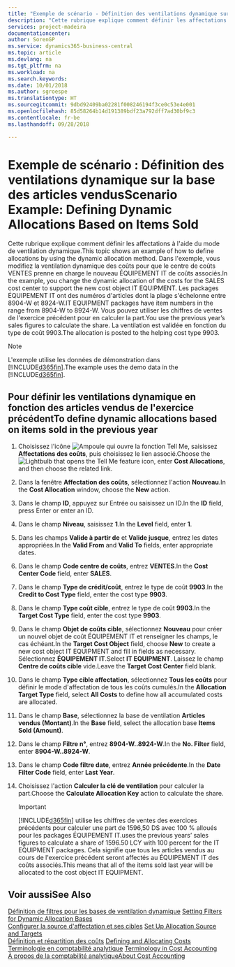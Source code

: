 ```yaml
---
title: "Exemple de scénario - Définition des ventilations dynamique sur la base des articles vendus | Microsoft Docs"
description: "Cette rubrique explique comment définir les affectations à l'aide du mode de ventilation dynamique."
services: project-madeira
documentationcenter: 
author: SorenGP
ms.service: dynamics365-business-central
ms.topic: article
ms.devlang: na
ms.tgt_pltfrm: na
ms.workload: na
ms.search.keywords: 
ms.date: 10/01/2018
ms.author: sgroespe
ms.translationtype: HT
ms.sourcegitcommit: 9dbd92409ba02281f008246194f3ce0c53e4e001
ms.openlocfilehash: 85d58264b14d191389bdf23a792dff7ad30bf9c3
ms.contentlocale: fr-be
ms.lasthandoff: 09/28/2018

---
```

# <a name="scenario-example-defining-dynamic-allocations-based-on-items-sold"></a><span data-ttu-id="70e02-103">Exemple de scénario : Définition des ventilations dynamique sur la base des articles vendus</span><span class="sxs-lookup"><span data-stu-id="70e02-103">Scenario Example: Defining Dynamic Allocations Based on Items Sold</span></span>
<span data-ttu-id="70e02-104">Cette rubrique explique comment définir les affectations à l'aide du mode de ventilation dynamique.</span><span class="sxs-lookup"><span data-stu-id="70e02-104">This topic shows an example of how to define allocations by using the dynamic allocation method.</span></span> <span data-ttu-id="70e02-105">Dans l'exemple, vous modifiez la ventilation dynamique des coûts pour que le centre de coûts VENTES prenne en charge le nouveau ÉQUIPEMENT IT de coûts associés.</span><span class="sxs-lookup"><span data-stu-id="70e02-105">In the example, you change the dynamic allocation of the costs for the SALES cost center to support the new cost object IT EQUIPMENT.</span></span> <span data-ttu-id="70e02-106">Les packages ÉQUIPEMENT IT ont des numéros d'articles dont la plage s'échelonne entre 8904-W et 8924-W.</span><span class="sxs-lookup"><span data-stu-id="70e02-106">IT EQUIPMENT packages have item numbers in the range from 8904-W to 8924-W.</span></span> <span data-ttu-id="70e02-107">Vous pouvez utiliser les chiffres de ventes de l'exercice précédent pour en calculer la part.</span><span class="sxs-lookup"><span data-stu-id="70e02-107">You use the previous year’s sales figures to calculate the share.</span></span> <span data-ttu-id="70e02-108">La ventilation est validée en fonction du type de coût 9903.</span><span class="sxs-lookup"><span data-stu-id="70e02-108">The allocation is posted to the helping cost type 9903.</span></span>  

> [!NOTE]  
>  <span data-ttu-id="70e02-109">L'exemple utilise les données de démonstration dans [!INCLUDE[d365fin](includes/d365fin_md.md)].</span><span class="sxs-lookup"><span data-stu-id="70e02-109">The example uses the demo data in the [!INCLUDE[d365fin](includes/d365fin_md.md)].</span></span>  

## <a name="to-define-dynamic-allocations-based-on-items-sold-in-the-previous-year"></a><span data-ttu-id="70e02-110">Pour définir les ventilations dynamique en fonction des articles vendus de l'exercice précédent</span><span class="sxs-lookup"><span data-stu-id="70e02-110">To define dynamic allocations based on items sold in the previous year</span></span>  

1.  <span data-ttu-id="70e02-111">Choisissez l'icône ![Ampoule qui ouvre la fonction Tell Me](media/ui-search/search_small.png "Dites-moi ce que vous voulez faire"), saisissez **Affectations des coûts**, puis choisissez le lien associé.</span><span class="sxs-lookup"><span data-stu-id="70e02-111">Choose the ![Lightbulb that opens the Tell Me feature](media/ui-search/search_small.png "Tell me what you want to do") icon, enter **Cost Allocations**, and then choose the related link.</span></span>  
2.  <span data-ttu-id="70e02-112">Dans la fenêtre **Affectation des coûts**, sélectionnez l'action **Nouveau**.</span><span class="sxs-lookup"><span data-stu-id="70e02-112">In the **Cost Allocation** window, choose the **New** action.</span></span>  
3.  <span data-ttu-id="70e02-113">Dans le champ **ID**, appuyez sur Entrée ou saisissez un ID.</span><span class="sxs-lookup"><span data-stu-id="70e02-113">In the **ID** field, press Enter or enter an ID.</span></span>  
4.  <span data-ttu-id="70e02-114">Dans le champ **Niveau**, saisissez **1**.</span><span class="sxs-lookup"><span data-stu-id="70e02-114">In the **Level** field, enter **1**.</span></span>  
5.  <span data-ttu-id="70e02-115">Dans les champs **Valide à partir de** et **Valide jusque**, entrez les dates appropriées.</span><span class="sxs-lookup"><span data-stu-id="70e02-115">In the **Valid From** and **Valid To** fields, enter appropriate dates.</span></span>  
6.  <span data-ttu-id="70e02-116">Dans le champ **Code centre de coûts**, entrez **VENTES**.</span><span class="sxs-lookup"><span data-stu-id="70e02-116">In the **Cost Center Code** field, enter **SALES**.</span></span>  
7.  <span data-ttu-id="70e02-117">Dans le champ **Type de crédit/coût**, entrez le type de coût **9903**.</span><span class="sxs-lookup"><span data-stu-id="70e02-117">In the **Credit to Cost Type** field, enter the cost type **9903**.</span></span>  
8.  <span data-ttu-id="70e02-118">Dans le champ **Type coût cible**, entrez le type de coût **9903**.</span><span class="sxs-lookup"><span data-stu-id="70e02-118">In the **Target Cost Type** field, enter the cost type **9903**.</span></span>  
9. <span data-ttu-id="70e02-119">Dans le champ **Objet de coûts cible**, sélectionnez **Nouveau** pour créer un nouvel objet de coût ÉQUIPEMENT IT et renseigner les champs, le cas échéant.</span><span class="sxs-lookup"><span data-stu-id="70e02-119">In the **Target Cost Object** field, choose **New** to create a new cost object IT EQUIPMENT and fill in fields as necessary.</span></span> <span data-ttu-id="70e02-120">Sélectionnez **ÉQUIPEMENT IT**.</span><span class="sxs-lookup"><span data-stu-id="70e02-120">Select **IT EQUIPMENT**.</span></span> <span data-ttu-id="70e02-121">Laissez le champ **Centre de coûts cible** vide.</span><span class="sxs-lookup"><span data-stu-id="70e02-121">Leave the **Target Cost Center** field blank.</span></span>  
10. <span data-ttu-id="70e02-122">Dans le champ **Type cible affectation**, sélectionnez **Tous les coûts** pour définir le mode d'affectation de tous les coûts cumulés.</span><span class="sxs-lookup"><span data-stu-id="70e02-122">In the **Allocation Target Type** field, select **All Costs** to define how all accumulated costs are allocated.</span></span>  
11. <span data-ttu-id="70e02-123">Dans le champ **Base**, sélectionnez la base de ventilation **Articles vendus (Montant)**.</span><span class="sxs-lookup"><span data-stu-id="70e02-123">In the **Base** field, select the allocation base **Items Sold (Amount)**.</span></span>  
12. <span data-ttu-id="70e02-124">Dans le champ **Filtre n°**, entrez **8904-W..8924-W**.</span><span class="sxs-lookup"><span data-stu-id="70e02-124">In the **No. Filter** field, enter **8904-W..8924-W**.</span></span>  
13. <span data-ttu-id="70e02-125">Dans le champ **Code filtre date**, entrez **Année précédente**.</span><span class="sxs-lookup"><span data-stu-id="70e02-125">In the **Date Filter Code** field, enter **Last Year**.</span></span>  
14. <span data-ttu-id="70e02-126">Choisissez l'action **Calculer la clé de ventilation** pour calculer la part.</span><span class="sxs-lookup"><span data-stu-id="70e02-126">Choose the **Calculate Allocation Key** action to calculate the share.</span></span>  

    > [!IMPORTANT]  
    >  [!INCLUDE[d365fin](includes/d365fin_md.md)] <span data-ttu-id="70e02-127">utilise les chiffres de ventes des exercices précédents pour calculer une part de 1596,50 DS avec 100 % alloués pour les packages ÉQUIPEMENT IT.</span><span class="sxs-lookup"><span data-stu-id="70e02-127">uses the previous years’ sales figures to calculate a share of 1596.50 LCY with 100 percent for the IT EQUIPMENT packages.</span></span> <span data-ttu-id="70e02-128">Cela signifie que tous les articles vendus au cours de l'exercice précédent seront affectés au ÉQUIPEMENT IT des coûts associés.</span><span class="sxs-lookup"><span data-stu-id="70e02-128">This means that all of the items sold last year will be allocated to the cost object IT EQUIPMENT.</span></span>  

## <a name="see-also"></a><span data-ttu-id="70e02-129">Voir aussi</span><span class="sxs-lookup"><span data-stu-id="70e02-129">See Also</span></span>  
 <span data-ttu-id="70e02-130">[Définition de filtres pour les bases de ventilation dynamique](finance-setting-filters-for-dynamic-allocation-bases.md) </span><span class="sxs-lookup"><span data-stu-id="70e02-130">[Setting Filters for Dynamic Allocation Bases](finance-setting-filters-for-dynamic-allocation-bases.md) </span></span>  
 <span data-ttu-id="70e02-131">[Configurer la source d'affectation et ses cibles](finance-how-to-set-up-allocation-source-and-targets.md) </span><span class="sxs-lookup"><span data-stu-id="70e02-131">[Set Up Allocation Source and Targets](finance-how-to-set-up-allocation-source-and-targets.md) </span></span>  
 <span data-ttu-id="70e02-132">[Définition et répartition des coûts](finance-define-and-allocate-costs.md) </span><span class="sxs-lookup"><span data-stu-id="70e02-132">[Defining and Allocating Costs](finance-define-and-allocate-costs.md) </span></span>  
 <span data-ttu-id="70e02-133">[Terminologie en comptabilité analytique](finance-terminology-in-cost-accounting.md) </span><span class="sxs-lookup"><span data-stu-id="70e02-133">[Terminology in Cost Accounting](finance-terminology-in-cost-accounting.md) </span></span>  
 [<span data-ttu-id="70e02-134">À propos de la comptabilité analytique</span><span class="sxs-lookup"><span data-stu-id="70e02-134">About Cost Accounting</span></span>](finance-about-cost-accounting.md)

